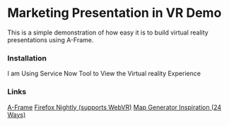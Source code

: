 # Marketing Presentation in VR Demo

This is a simple demonstration of how easy it is to build virtual reality presentations using A-Frame.

### Installation


   I am Using Service Now Tool to View the Virtual reality Experience





### Links
[A-Frame](https://aframe.io/)
[Firefox Nightly (supports WebVR)](https://www.mozilla.org/en-US/firefox/channel/desktop/)
[Map Generator Inspiration (24 Ways)](https://24ways.org/2016/first-steps-in-vr/)
